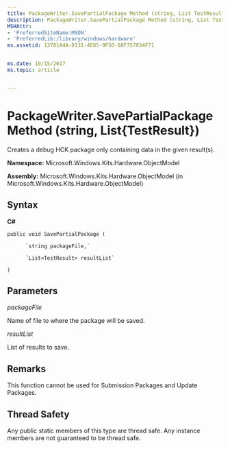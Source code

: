 ```yaml
---
title: PackageWriter.SavePartialPackage Method (string, List TestResult )
description: PackageWriter.SavePartialPackage Method (string, List TestResult )
MSHAttr:
- 'PreferredSiteName:MSDN'
- 'PreferredLib:/library/windows/hardware'
ms.assetid: 13701A4A-D131-4E85-9F5D-68F757834F71


ms.date: 10/15/2017
ms.topic: article


---
```


# PackageWriter.SavePartialPackage Method (string, List{TestResult})


Creates a debug HCK package only containing data in the given result(s).

**Namespace:** Microsoft.Windows.Kits.Hardware.ObjectModel

**Assembly:** Microsoft.Windows.Kits.Hardware.ObjectModel (in Microsoft.Windows.Kits.Hardware.ObjectModel)

## <span id="Syntax"></span><span id="syntax"></span><span id="SYNTAX"></span>Syntax


**C#**

`public void SavePartialPackage (`

          `string packageFile,`

          `List<TestResult> resultList`

`)`

## <span id="Parameters"></span><span id="parameters"></span><span id="PARAMETERS"></span>Parameters


*packageFile*

Name of file to where the package will be saved.

*resultList*

List of results to save.

## <span id="Remarks"></span><span id="remarks"></span><span id="REMARKS"></span>Remarks


This function cannot be used for Submission Packages and Update Packages.

## <span id="Thread_Safety"></span><span id="thread_safety"></span><span id="THREAD_SAFETY"></span>Thread Safety


Any public static members of this type are thread safe. Any instance members are not guaranteed to be thread safe.

 

 






